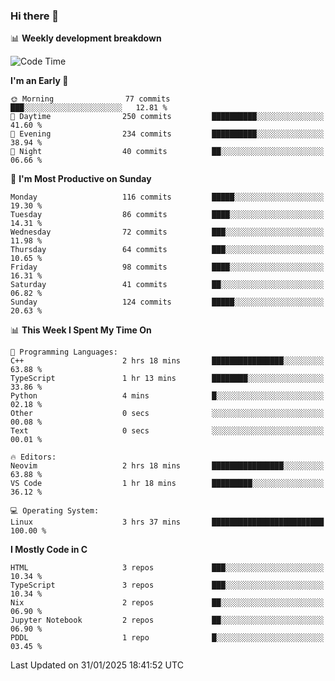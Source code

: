 ### Hi there 👋

📊 **Weekly development breakdown**
<!--START_SECTION:waka-->
![Code Time](http://img.shields.io/badge/Code%20Time-359%20hrs%2021%20mins-blue)

**I'm an Early 🐤** 

```text
🌞 Morning                77 commits          ███░░░░░░░░░░░░░░░░░░░░░░   12.81 % 
🌆 Daytime                250 commits         ██████████░░░░░░░░░░░░░░░   41.60 % 
🌃 Evening                234 commits         ██████████░░░░░░░░░░░░░░░   38.94 % 
🌙 Night                  40 commits          ██░░░░░░░░░░░░░░░░░░░░░░░   06.66 % 
```
📅 **I'm Most Productive on Sunday** 

```text
Monday                   116 commits         █████░░░░░░░░░░░░░░░░░░░░   19.30 % 
Tuesday                  86 commits          ████░░░░░░░░░░░░░░░░░░░░░   14.31 % 
Wednesday                72 commits          ███░░░░░░░░░░░░░░░░░░░░░░   11.98 % 
Thursday                 64 commits          ███░░░░░░░░░░░░░░░░░░░░░░   10.65 % 
Friday                   98 commits          ████░░░░░░░░░░░░░░░░░░░░░   16.31 % 
Saturday                 41 commits          ██░░░░░░░░░░░░░░░░░░░░░░░   06.82 % 
Sunday                   124 commits         █████░░░░░░░░░░░░░░░░░░░░   20.63 % 
```


📊 **This Week I Spent My Time On** 

```text
💬 Programming Languages: 
C++                      2 hrs 18 mins       ████████████████░░░░░░░░░   63.88 % 
TypeScript               1 hr 13 mins        ████████░░░░░░░░░░░░░░░░░   33.86 % 
Python                   4 mins              █░░░░░░░░░░░░░░░░░░░░░░░░   02.18 % 
Other                    0 secs              ░░░░░░░░░░░░░░░░░░░░░░░░░   00.08 % 
Text                     0 secs              ░░░░░░░░░░░░░░░░░░░░░░░░░   00.01 % 

🔥 Editors: 
Neovim                   2 hrs 18 mins       ████████████████░░░░░░░░░   63.88 % 
VS Code                  1 hr 18 mins        █████████░░░░░░░░░░░░░░░░   36.12 % 

💻 Operating System: 
Linux                    3 hrs 37 mins       █████████████████████████   100.00 % 
```

**I Mostly Code in C** 

```text
HTML                     3 repos             ███░░░░░░░░░░░░░░░░░░░░░░   10.34 % 
TypeScript               3 repos             ███░░░░░░░░░░░░░░░░░░░░░░   10.34 % 
Nix                      2 repos             ██░░░░░░░░░░░░░░░░░░░░░░░   06.90 % 
Jupyter Notebook         2 repos             ██░░░░░░░░░░░░░░░░░░░░░░░   06.90 % 
PDDL                     1 repo              █░░░░░░░░░░░░░░░░░░░░░░░░   03.45 % 
```




 Last Updated on 31/01/2025 18:41:52 UTC
<!--END_SECTION:waka-->
<!--
**R-enanVieira/R-enanVieira** is a ✨ _special_ ✨ repository because its `README.md` (this file) appears on your GitHub profile.

Here are some ideas to get you started:

- 🔭 I’m currently working on ...
- 🌱 I’m currently learning ...
- 👯 I’m looking to collaborate on ...
- 🤔 I’m looking for help with ...
- 💬 Ask me about ...
- 📫 How to reach me: ...
- 😄 Pronouns: ...
- ⚡ Fun fact: ...
-->
